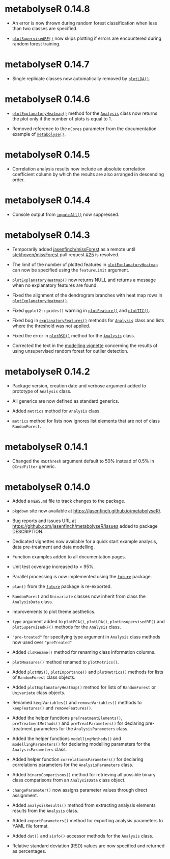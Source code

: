 # metabolyseR 0.14.8

* An error is now thrown during random forest classification when less than two classes are specified.

* [`plotSupervisedRF()`](https://jasenfinch.github.io/metabolyseR/reference/plotSupervisedRF.html) now skips plotting if errors are encountered during random forest training.

# metabolyseR 0.14.7

* Single replicate classes now automatically removed by [`plotLDA()`](https://jasenfinch.github.io/metabolyseR/reference/plotLDA.html).

# metabolyseR 0.14.6

* [`plotExplanatoryHeatmap()`](https://jasenfinch.github.io/metabolyseR/reference/plotExplanatoryHeatmap.html) method for the [`Analysis`](https://jasenfinch.github.io/metabolyseR/reference/Analysis-class.html) class now returns the plot only if the number of plots is equal to 1. 

* Removed reference to the `nCores` parameter from the documentation example of [`metabolyse()`](https://jasenfinch.github.io/metabolyseR/reference/metabolyse.html).

# metabolyseR 0.14.5

* Correlation analysis results now include an absolute correlation coefficient column by which the results are also arranged in descending order.

# metabolyseR 0.14.4

* Console output from [`imputeAll()`](https://jasenfinch.github.io/metabolyseR/reference/impute.html) now suppressed.

# metabolyseR 0.14.3

* Temporarily added [jasenfinch/missForest](https://github.com/jasenfinch/missForest) as a remote until [stekhoven/missForest](https://github.com/stekhoven/missForest) pull request [#25](https://github.com/stekhoven/missForest/pull/25) is resolved.

* The limit of the number of plotted features in [`plotExplanatoryHeatmap`](https://jasenfinch.github.io/metabolyseR/reference/plotExplanatoryHeatmap.html) can now be specified using the `featureLimit` argument. 

* [`plotExplanatoryHeatmap()`](https://jasenfinch.github.io/metabolyseR/reference/plotExplanatoryHeatmap.html) now returns NULL and returns a message when no explanatory features are found.

* Fixed the alignment of the dendrogram branches with heat map rows in [`plotExplanatoryHeatmap()`](https://jasenfinch.github.io/metabolyseR/reference/plotExplanatoryHeatmap.html).

* Fixed `ggplot2::guides()` warning in [`plotFeature()`](https://jasenfinch.github.io/metabolyseR/reference/plotFeature.html) and [`plotTIC()`](https://jasenfinch.github.io/metabolyseR/reference/plotTIC.html).

* Fixed bug in [`explanatoryFeatures()`](https://jasenfinch.github.io/metabolyseR/reference/modelling-accessors.html) methods for [`Analysis`](https://jasenfinch.github.io/metabolyseR/reference/Analysis-class.html) class and lists where the threshold was not applied.

* Fixed the error in [`plotRSD()`](https://jasenfinch.github.io/metabolyseR/reference/plotRSD.html) method for the [`Analysis`](https://jasenfinch.github.io/metabolyseR/reference/Analysis-class.html) class.

* Corrected the text in the [modelling vignette](https://jasenfinch.github.io/metabolyseR/articles/modelling.html) concerning the results of using unsupervised random forest for outlier detection.

# metabolyseR 0.14.2

* Package version, creation date and verbose argument added to prototype of `Analysis` class.

* All generics are now defined as standard generics.

* Added `metrics` method for `Analysis` class.

* `metrics` method for lists now ignores list elements that are not of class `RandomForest`.

# metabolyseR 0.14.1

* Changed the `RSDthresh` argument default to 50% instead of 0.5% in `QCrsdFilter` generic.

# metabolyseR 0.14.0

* Added a `NEWS.md` file to track changes to the package.

* `pkgdown` site now available at <https://jasenfinch.github.io/metabolyseR/>.

* Bug reports and issues URL at <https://github.com/jasenfinch/metabolyseR/issues> added to package DESCRIPTION.

* Dedicated vignettes now available for a quick start example analysis, data pre-treatment and data modelling.

* Function examples added to all documentation pages.

* Unit test coverage increased to > 95%.

* Parallel processing is now implemented using the [`future`](https://cran.r-project.org/package=future) package.

* `plan()` from the [`future`](https://cran.r-project.org/web/packages/future/index.html) package is re-exported.

* `RandomForest` and `Univariate` classes now inherit from class the `AnalysisData` class.

* Improvements to plot theme aesthetics.

* `type` argument added to `plotPCA()`, `plotLDA()`, `plotUnsupervisedRF()` and `plotSupervisedRF()` methods for the `Analysis` class.

* `"pre-treated"` for specifying type argument in `Analysis` class methods now used over `"preTreated"`

* Added `clsRename()` method for renaming class information columns.

* `plotMeasures()` method renamed to `plotMetrics()`.

* Added `plotMDS()`, `plotImportance()` and `plotMetrics()` methods for lists of `RandomForest` class objects.

* Added `plotExplanatoryHeatmap()` method for lists of `RandomForest` or `Univariate` class objects.

* Renamed `keepVariables()` and `removeVariables()` methods to `keepFeatures()` and `removeFeatures()`.

* Added the helper functions `preTreatmentElements()`, `preTreatmentMethods()` and `preTreatParameters()` for declaring pre-treatment parameters for the `AnalysisParameters` class.

* Added the helper functions `modellingMethods()` and `modellingParameters()` for declaring modelling parameters for the `AnalysisParameters` class.

* Added helper function `correlationsParameters()` for declaring correlations parameters for the `AnalysisParameters` class.

* Added `binaryComparisons()` method for retrieving all possible binary class comparisons from an `AnalysisData` class object.

* `changeParameter()` now assigns parameter values through direct assignment.

* Added `analysisResults()` method from extracting analysis elements results from the `Analysis` class.

* Added `exportParameters()` method for exporting analysis parameters to YAML file format.

* Added `dat()` and `sinfo()` accessor methods for the `Analysis` class.

* Relative standard deviation (RSD) values are now specified and returned as percentages.
